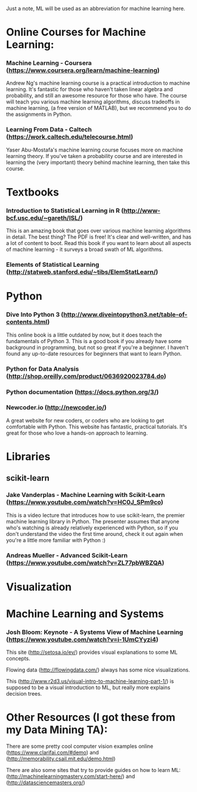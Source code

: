Just a note, ML will be used as an abbreviation for machine learning here.

# Online Courses for Machine Learning: 
### Machine Learning - Coursera (https://www.coursera.org/learn/machine-learning) 
Andrew Ng's machine learning course is a practical introduction to machine learning. It's fantastic for those who haven't taken linear algebra and probability, and still an awesome resource for those who have. The course will teach you various machine learning algorithms, discuss tradeoffs in machine learning,  (a free version of MATLAB), but we recommend you to do the assignments in Python.

### Learning From Data - Caltech (https://work.caltech.edu/telecourse.html)
Yaser Abu-Mostafa's machine learning course focuses more on machine learning theory. If you've taken a probability course and are interested in learning the (very important) theory behind machine learning, then take this course.

# Textbooks
### Introduction to Statistical Learning in R (http://www-bcf.usc.edu/~gareth/ISL/)
This is an amazing book that goes over various machine learning algorithms in detail. The best thing? The PDF is free! It's clear and well-written, and has a lot of content to boot. Read this book if you want to learn about all aspects of machine learning - it surveys a broad swath of ML algorithms.

### Elements of Statistical Learning (http://statweb.stanford.edu/~tibs/ElemStatLearn/)

# Python
### Dive Into Python 3 (http://www.diveintopython3.net/table-of-contents.html)
This online book is a little outdated by now, but it does teach the fundamentals of Python 3. This is a good book if you already have some background in programming, but not so great if you're a beginner. I haven't found any up-to-date resources for beginners that want to learn Python.

### Python for Data Analysis (http://shop.oreilly.com/product/0636920023784.do)

### Python documentation (https://docs.python.org/3/)

### Newcoder.io (http://newcoder.io/)
A great website for new coders, or coders who are looking to get comfortable with Python. This website has fantastic, practical tutorials. It's great for those who love a hands-on approach to learning.

# Libraries
## scikit-learn
### Jake Vanderplas - Machine Learning with Scikit-Learn (https://www.youtube.com/watch?v=HC0J_SPm9co)
This is a video lecture that introduces how to use scikit-learn, the premier machine learning library in Python. The presenter assumes that anyone who's watching is already relatively experienced with Python, so if you don't understand the video the first time around, check it out again when you're a little more familiar with Python :)
### Andreas Mueller - Advanced Scikit-Learn (https://www.youtube.com/watch?v=ZL77pbWBZQA)


# Visualization

# Machine Learning and Systems
### Josh Bloom: Keynote - A Systems View of Machine Learning (https://www.youtube.com/watch?v=i-1UmCYyzi4)

This site (http://setosa.io/ev/) provides visual explanations to some ML concepts.

Flowing data (http://flowingdata.com/) always has some nice visualizations.

This (http://www.r2d3.us/visual-intro-to-machine-learning-part-1/) is supposed to be a visual introduction to ML, but really more explains decision trees.

# Other Resources (I got these from my Data Mining TA):

There are some pretty cool computer vision examples online (https://www.clarifai.com/#demo) and (http://memorability.csail.mit.edu/demo.html)

There are also some sites that try to provide guides on how to learn ML: (http://machinelearningmastery.com/start-here/) and (http://datasciencemasters.org/)
